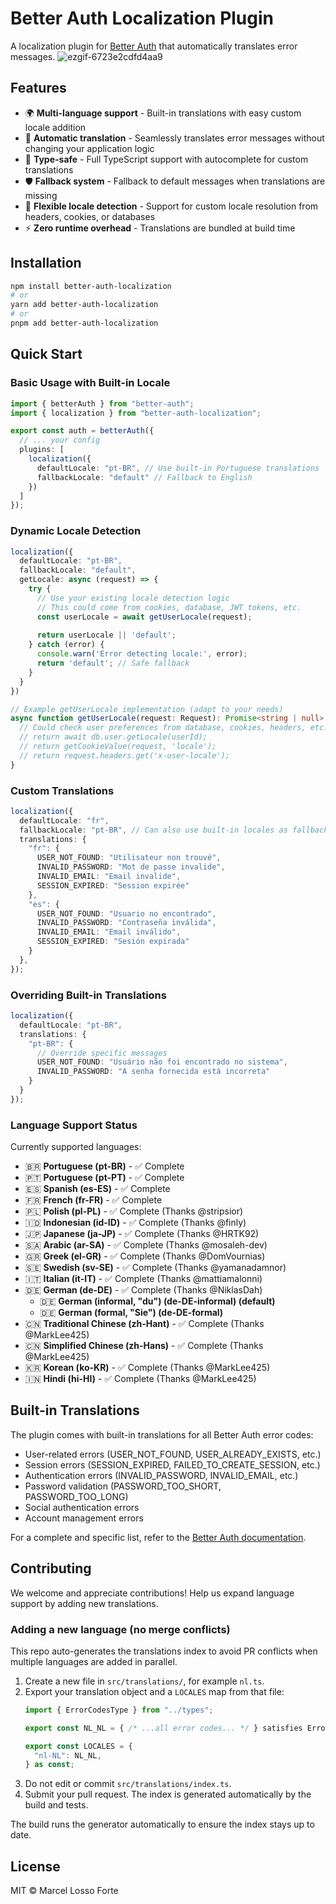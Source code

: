# Better Auth Localization Plugin

A localization plugin for [Better Auth](https://github.com/better-auth/better-auth) that automatically translates error messages.
![ezgif-6723e2cdfd4aa9](https://github.com/user-attachments/assets/af185757-1772-4022-9820-eb437d23c86f)

## Features

- 🌍 **Multi-language support** - Built-in translations with easy custom locale addition
- 🔄 **Automatic translation** - Seamlessly translates error messages without changing your application logic
- 🎯 **Type-safe** - Full TypeScript support with autocomplete for custom translations
- 🛡️ **Fallback system** - Fallback to default messages when translations are missing
- 🔧 **Flexible locale detection** - Support for custom locale resolution from headers, cookies, or databases
- ⚡ **Zero runtime overhead** - Translations are bundled at build time

## Installation

```bash
npm install better-auth-localization
# or
yarn add better-auth-localization
# or
pnpm add better-auth-localization
```

## Quick Start

### Basic Usage with Built-in Locale

```typescript
import { betterAuth } from "better-auth";
import { localization } from "better-auth-localization";

export const auth = betterAuth({
  // ... your config
  plugins: [
    localization({
      defaultLocale: "pt-BR", // Use built-in Portuguese translations
      fallbackLocale: "default" // Fallback to English
    })
  ]
});
```

### Dynamic Locale Detection

```typescript
localization({
  defaultLocale: "pt-BR",
  fallbackLocale: "default",
  getLocale: async (request) => {
    try {
      // Use your existing locale detection logic
      // This could come from cookies, database, JWT tokens, etc.
      const userLocale = await getUserLocale(request);
      
      return userLocale || 'default';
    } catch (error) {
      console.warn('Error detecting locale:', error);
      return 'default'; // Safe fallback
    }
  }
})

// Example getUserLocale implementation (adapt to your needs)
async function getUserLocale(request: Request): Promise<string | null> {
  // Could check user preferences from database, cookies, headers, etc.
  // return await db.user.getLocale(userId);
  // return getCookieValue(request, 'locale');
  // return request.headers.get('x-user-locale');
}
```

### Custom Translations

```typescript
localization({
  defaultLocale: "fr",
  fallbackLocale: "pt-BR", // Can also use built-in locales as fallback
  translations: {
    "fr": {
      USER_NOT_FOUND: "Utilisateur non trouvé",
      INVALID_PASSWORD: "Mot de passe invalide",
      INVALID_EMAIL: "Email invalide",
      SESSION_EXPIRED: "Session expirée"
    },
    "es": {
      USER_NOT_FOUND: "Usuario no encontrado",
      INVALID_PASSWORD: "Contraseña inválida",
      INVALID_EMAIL: "Email inválido",
      SESSION_EXPIRED: "Sesión expirada"
    }
  },
});
```

### Overriding Built-in Translations

```typescript
localization({
  defaultLocale: "pt-BR",
  translations: {
    "pt-BR": {
      // Override specific messages
      USER_NOT_FOUND: "Usuário não foi encontrado no sistema",
      INVALID_PASSWORD: "A senha fornecida está incorreta"
    }
  }
});
```

### Language Support Status

Currently supported languages:
- 🇧🇷 **Portuguese (pt-BR)** - ✅ Complete
- 🇵🇹 **Portuguese (pt-PT)** - ✅ Complete
- 🇪🇸 **Spanish (es-ES)** - ✅ Complete
- 🇫🇷 **French (fr-FR)** - ✅ Complete
- 🇵🇱 **Polish (pl-PL)** - ✅ Complete (Thanks @stripsior)
- 🇮🇩 **Indonesian (id-ID)** - ✅ Complete (Thanks @finly)
- 🇯🇵 **Japanese (ja-JP)** - ✅ Complete (Thanks @HRTK92)
- 🇸🇦 **Arabic (ar-SA)** - ✅ Complete (Thanks @mosaleh-dev)
- 🇬🇷 **Greek (el-GR)** - ✅ Complete (Thanks @DomVournias)
- 🇸🇪 **Swedish (sv-SE)** - ✅ Complete (Thanks @yamanadamnor)
- 🇮🇹 **Italian (it-IT)** - ✅ Complete (Thanks @mattiamalonni)
- 🇩🇪 **German (de-DE)** - ✅ Complete (Thanks @NiklasDah)
  - 🇩🇪 **German (informal, "du") (de-DE-informal) (default)** 
  - 🇩🇪 **German (formal, "Sie") (de-DE-formal)** 
- 🇨🇳 **Traditional Chinese (zh-Hant)** - ✅ Complete (Thanks @MarkLee425)
- 🇨🇳 **Simplified Chinese (zh-Hans)** - ✅ Complete (Thanks @MarkLee425)
- 🇰🇷 **Korean (ko-KR)** - ✅ Complete (Thanks @MarkLee425)
- 🇮🇳 **Hindi (hi-HI)** - ✅ Complete (Thanks @MarkLee425)

## Built-in Translations

The plugin comes with built-in translations for all Better Auth error codes:

- User-related errors (USER_NOT_FOUND, USER_ALREADY_EXISTS, etc.)
- Session errors (SESSION_EXPIRED, FAILED_TO_CREATE_SESSION, etc.)
- Authentication errors (INVALID_PASSWORD, INVALID_EMAIL, etc.)
- Password validation (PASSWORD_TOO_SHORT, PASSWORD_TOO_LONG)
- Social authentication errors
- Account management errors

For a complete and specific list, refer to the [Better Auth documentation](https://github.com/better-auth/better-auth/blob/canary/packages/better-auth/src/error/codes.ts).

## Contributing

We welcome and appreciate contributions! Help us expand language support by adding new translations.

### Adding a new language (no merge conflicts)

This repo auto-generates the translations index to avoid PR conflicts when multiple languages are added in parallel.

1. Create a new file in `src/translations/`, for example `nl.ts`.
2. Export your translation object and a `LOCALES` map from that file:
   ```ts
   import { ErrorCodesType } from "../types";

   export const NL_NL = { /* ...all error codes... */ } satisfies ErrorCodesType;

   export const LOCALES = {
     "nl-NL": NL_NL,
   } as const;
   ```
3. Do not edit or commit `src/translations/index.ts`.
4. Submit your pull request. The index is generated automatically by the build and tests.

The build runs the generator automatically to ensure the index stays up to date.


## License

MIT © Marcel Losso Forte
